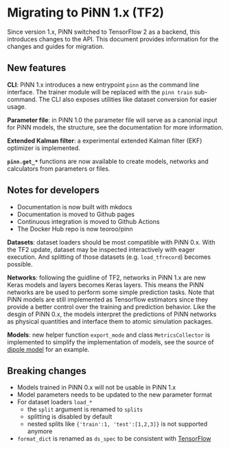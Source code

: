 # Migrating to PiNN 1.x (TF2)

Since version 1.x, PiNN switched to TensorFlow 2 as a backend, this introduces
changes to the API. This document provides information for the changes and
guides for migration.

## New features

**CLI**:
PiNN 1.x introduces a new entrypoint `pinn` as the command line interface. The
trainer module will be replaced with the `pinn train` sub-command. The CLI also
exposes utilities like dataset conversion for easier usage.

**Parameter file**:
in PiNN 1.0 the parameter file will serve as a canonial input for PiNN models, 
the structure, see the documentation for more information.

**Extended Kalman filter**:
a experimental extended Kalman filter (EKF) optimizer is implemented. 

**`pinn.get_*`** functions are now available to create models, networks and
calculators from parameters or files.

## Notes for developers

- Documentation is now built with mkdocs
- Documentation is moved to Github pages
- Continuous integration is moved to Github Actions
- The Docker Hub repo is now teoroo/pinn

**Datasets**: dataset loaders should be most compatible with PiNN 0.x. With the
TF2 update, dataset may be inspected interactively with eager execution. And
splitting of those datasets (e.g. `load_tfrecord`) becomes possible.

**Networks**: following the guidline of TF2, networks in PiNN 1.x are new Keras
models and layers becomes Keras layers. This means the PiNN networks are be used
to perform some simple prediction tasks. Note that PiNN models are still
implemented as Tensorflow estimators since they provide a better control over
the training and prediction behavior. Like the desgin of PiNN 0.x, the models
interpret the predictions of PiNN networks as physical quantities and interface
them to atomic simulation packages.

**Models**:
new helper function `export_mode` and class `MetricsCollector` is implemented to
simplify the implementation of models, see the source of [dipole
model](https://github.com/Teoroo-CMC/PiNN/blob/TF2/pinn/models/dipole.py) for an
example.

## Breaking changes
- Models trained in PiNN 0.x will not be usable in PiNN 1.x
- Model parameters needs to be updated to the new parameter format
- For dataset loaders `load_*`
    + the `split` argument is renamed to `splits`
    + splitting is disabled by default
    + nested splits like `{'train':1, 'test':[1,2,3]}` is not supported anymore
- `format_dict` is renamed as `ds_spec` to be consistent with
  [TensorFlow](https://www.tensorflow.org/api_docs/python/tf/data/DatasetSpec)
